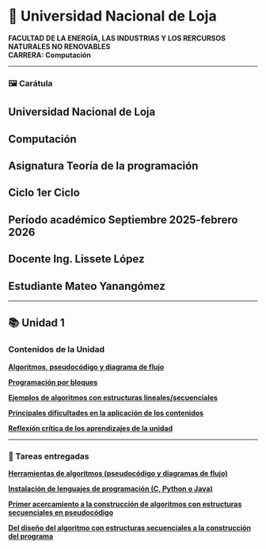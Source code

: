 # 📘 Universidad Nacional de Loja  
**FACULTAD DE LA ENERGÍA, LAS INDUSTRIAS Y LOS RERCURSOS NATURALES NO RENOVABLES**  
**CARRERA: Computación**

---
### 🖼️ Carátula

## **Universidad Nacional de Loja**

## **Computación**

## **Asignatura  Teoría de la programación** 

## **Ciclo  1er Ciclo**

## **Período académico  Septiembre 2025-febrero 2026**

## **Docente  Ing. Lissete López**

## **Estudiante  Mateo Yanangómez**

---

## 📚 Unidad 1

### Contenidos de la Unidad

**[Algoritmos, pseudocódigo y diagrama de flujo](Algoritmos.md)** 

**[Programación por bloques](Pbloque.md)**  

**[Ejemplos de algoritmos con estructuras lineales/secuenciales](Ejmalgoritmos.md)**  

**[Principales dificultades en la aplicación de los contenidos](dificultades.md)** 

**[Reflexión crítica de los aprendizajes de la unidad](reflexion.md)**

---

### 📝 Tareas entregadas

**[Herramientas de algoritmos (pseudocódigo y diagramas de flujo)](Hmtsalgoritmos.md)**  

**[Instalación de lenguajes de programación (C, Python o Java)](InstalacionC.md)**  

**[Primer acercamiento a la construcción de algoritmos con estructuras secuenciales en pseudocódigo](construccion.md)** 

**[Del diseño del algoritmo con estructuras secuenciales a la construcción del programa](diseñoalgoritmo.md)**  
